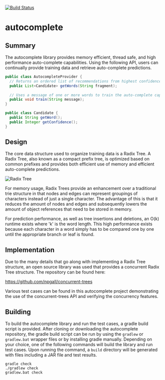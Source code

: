 [![Build Status](https://travis-ci.org/bmboyle/autocomplete.svg?branch=master)](https://travis-ci.org/bmboyle/autocomplete)

# autocomplete

## Summary

The autocomplete library provides memory efficient, thread safe, and high performance auto-complete capabilities. Using the following API, users can continually provide training data and retrieve auto-complete predictions.

```java
public class AutocompleteProvider {
  // Returns an ordered list of recommendations from highest confidence to lowest confidence.
  public List<Candidate> getWords(String fragment);
  
  // Uses a message of one or more words to train the auto-complete capability.
  public void train(String message);
}

public class Candidate {
  public String getWord();
  public Integer getConfidence();
}
```

## Design

The core data structure used to organize training data is a Radix Tree. A Radix Tree, also known as a compact prefix tree, is optimized based on common prefixes and provides both efficient use of memory and efficient auto-complete predictions.

![Radix Tree](https://upload.wikimedia.org/wikipedia/commons/a/ae/Patricia_trie.svg)

For memory usage, Radix Trees provide an enhancement over a traditional trie structure in that nodes and edges can represent groupings of characters instead of just a single character. The advantage of this is that it reduces the amount of nodes and edges and subsequently lowers the amount of object references that need to be stored in memory. 

For prediction performance, as well as tree insertions and deletions, an O(k) runtime exists where 'k' is the word length. This high performance exists because each character in a word simply has to be compared one by one until the appropriate branch or leaf is found. 

## Implementation

Due to the many details that go along with implementing a Radix Tree structure, an open source library was used that provides a concurrent Radix Tree structure. The repository can be found here:

https://github.com/npgall/concurrent-trees

Various test cases can be found in this autocomplete project demonstrating the use of the concurrent-trees API and verifying the concurrency features. 

## Building

To build the autocomplete library and run the test cases, a gradle build script is provided. After cloning or downloading the autocomplete repository, the gradle build script can be run by using the `gradlew` or `gradlew.bat` wrapper files or by installing gradle manually. Depending on your choice, one of the following commands will build the library and run test cases. Upon running the command, a `build` directory will be generated with files including a JAR file and test results.
```
gradle check
./gradlew check
gradlew.bat check
```

